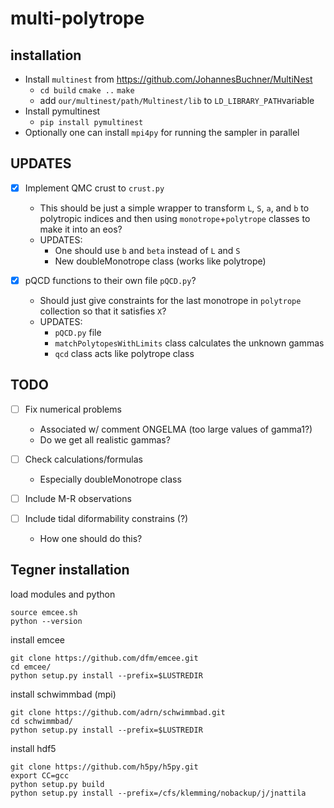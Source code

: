 # multi-polytrope

## installation
 - Install `multinest` from https://github.com/JohannesBuchner/MultiNest
    - `cd build` `cmake ..` `make`
    - add `our/multinest/path/Multinest/lib` to `LD_LIBRARY_PATH`variable
 - Install pymultinest
    - `pip install pymultinest`
 - Optionally one can install `mpi4py` for running the sampler in parallel

## UPDATES

- [x] Implement QMC crust to `crust.py`
    - This should be just a simple wrapper to transform `L`, `S`, `a`, and `b` to polytropic indices and then using `monotrope`+`polytrope` classes to make it into an eos?
    - UPDATES:
      - One should use `b` and `beta` instead of `L` and `S` 
      - New doubleMonotrope class (works like polytrope)
    
- [X] pQCD functions to their own file `pQCD.py`?
    - Should just give constraints for the last monotrope in `polytrope` collection so that it satisfies `X`?
    - UPDATES:
      - `pQCD.py` file
      - `matchPolytopesWithLimits` class calculates the unknown gammas
      - `qcd` class acts like polytrope class


## TODO

- [ ] Fix numerical problems
    - Associated w/ comment ONGELMA (too large values of gamma1?)
    - Do we get all realistic gammas?

- [ ] Check calculations/formulas
    - Especially doubleMonotrope class

- [ ] Include M-R observations

- [ ] Include tidal diformability constrains (?)
    - How one should do this?


## Tegner installation


load modules and python
```
source emcee.sh
python --version
```

install emcee
```
git clone https://github.com/dfm/emcee.git
cd emcee/
python setup.py install --prefix=$LUSTREDIR
```


install schwimmbad (mpi)
```
git clone https://github.com/adrn/schwimmbad.git
cd schwimmbad/
python setup.py install --prefix=$LUSTREDIR
```

install hdf5
```
git clone https://github.com/h5py/h5py.git
export CC=gcc
python setup.py build
python setup.py install --prefix=/cfs/klemming/nobackup/j/jnattila
```

